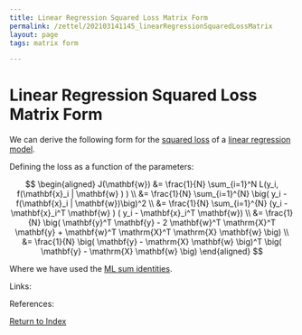 ```yaml
---
title: Linear Regression Squared Loss Matrix Form
permalink: /zettel/202103141145_linearRegressionSquaredLossMatrix
layout: page
tags: matrix form

---
```

# Linear Regression Squared Loss Matrix Form

We can derive the following form for the [squared loss](202101162041_lossFunctions) of a 
[linear regression model](202103141139_linearRegressionModel).

Defining the loss as a function of the parameters:

$$
\begin{aligned}
J(\mathbf{w}) &= \frac{1}{N} \sum_{i=1}^N L(y_i, f(\mathbf{x}_i | \mathbf{w} ) ) \\
&= \frac{1}{N} \sum_{i=1}^{N} \big( y_i - f(\mathbf{x}_i | \mathbf{w})\big)^2 \\
&= \frac{1}{N} \sum_{i=1}^{N} (y_i - \mathbf{x}_i^T \mathbf{w} ) ( y_i - \mathbf{x}_i^T \mathbf{w}) \\
&= \frac{1}{N} \big( \mathbf{y}^T \mathbf{y} - 2 \mathbf{w}^T \mathrm{X}^T \mathbf{y} + \mathbf{w}^T \mathrm{X}^T \mathrm{X} \mathbf{w} \big) \\
&= \frac{1}{N} \big( \mathbf{y} - \mathrm{X} \mathbf{w} \big)^T \big( \mathbf{y} - \mathrm{X} \mathbf{w} \big)
\end{aligned}
$$

Where we have used the [ML sum identities](202102012027_mlVectorSummationIdentities).

Links: 

References: 

[Return to Index](index)